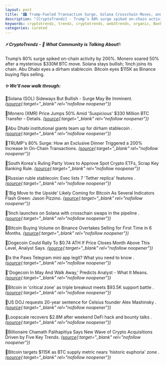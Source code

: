 ```yaml
---
layout: post
title: "🏙️ Trump-Fueled Transaction Surge, Solana Crosschain Moves, and Stablecoin Shakeups Bitcoin News"
description: "[CryptoTrendz] - Trump’s 80% surge spiked on-chain activity by 200%. Monero soared 50% after a mysterious $330M BTC move. Solana stays bullish; 1inch joins its chain. Abu Dhabi eyes a dirham stablecoin. Bitcoin eyes $115K as Binance buying flips selling."
keywords: cryptotrendz, trendz, cryptotrends, web3trends, organic, Banking, stablecoin, market, Crypto, BTC, Analyst, Binance, Bitcoin
categories: curated
---
```


##### ⚡ CryptoTrendz - 📌 *What Community is Talking About!:*

Trump’s 80% surge spiked on-chain activity by 200%. Monero soared 50% after a mysterious $330M BTC move. Solana stays bullish; 1inch joins its chain. Abu Dhabi eyes a dirham stablecoin. Bitcoin eyes $115K as Binance buying flips selling.

##### ✨ *We’ll now walk through:*


🔹Solana (SOL) Sideways But Bullish - Surge May Be Imminent. *([source](https://s.avyag.com/iylr){:target="_blank" rel="nofollow noopener"})*

🔹Monero (XMR) Price Jumps 50% Amid 'Suspicious' $330 Million BTC Transfer - Details. *([source](https://s.avyag.com/os3e){:target="_blank" rel="nofollow noopener"})*

🔹Abu Dhabi institutional giants team up for dirham stablecoin . *([source](https://s.avyag.com/0mja){:target="_blank" rel="nofollow noopener"})*

🔹TRUMP's 80% Surge: How an Exclusive Dinner Triggered a 200% Increase In On-Chain Transactions. *([source](https://s.avyag.com/5fhu){:target="_blank" rel="nofollow noopener"})*

🔹South Korea's Ruling Party Vows to Approve Spot Crypto ETFs, Scrap Key Banking Rule. *([source](https://s.avyag.com/5awo){:target="_blank" rel="nofollow noopener"})*

🔹Russian ruble stablecoin: Exec lists 7 'Tether replica' features . *([source](https://s.avyag.com/37wf){:target="_blank" rel="nofollow noopener"})*

🔹'Big Move to the Upside' Likely Coming for Bitcoin As Several Indicators Flash Green: Jason Pizzino. *([source](https://s.avyag.com/76zx){:target="_blank" rel="nofollow noopener"})*

🔹1inch launches on Solana with crosschain swaps in the pipeline . *([source](https://s.avyag.com/m4rx){:target="_blank" rel="nofollow noopener"})*

🔹Bitcoin Buying Volume on Binance Overtakes Selling for First Time in 6 Months. *([source](https://s.avyag.com/dd7h){:target="_blank" rel="nofollow noopener"})*

🔹Dogecoin Could Rally To $0.74 ATH If Price Closes Month Above This Level, Analyst Says. *([source](https://s.avyag.com/k1bt){:target="_blank" rel="nofollow noopener"})*

🔹Is the Paws Telegram mini app legit? What you need to know . *([source](https://s.avyag.com/g7w5){:target="_blank" rel="nofollow noopener"})*

🔹'Dogecoin In May And Walk Away,' Predicts Analyst - What It Means. *([source](https://s.avyag.com/unq3){:target="_blank" rel="nofollow noopener"})*

🔹Bitcoin in 'critical zone' as triple breakout meets $93.5K support battle . *([source](https://s.avyag.com/jtf7){:target="_blank" rel="nofollow noopener"})*

🔹US DOJ requests 20-year sentence for Celsius founder Alex Mashinsky . *([source](https://s.avyag.com/6xop){:target="_blank" rel="nofollow noopener"})*

🔹Loopscale recovers $2.8M after weekend DeFi hack and bounty talks . *([source](https://s.avyag.com/vh11){:target="_blank" rel="nofollow noopener"})*

🔹Billionaire Chamath Palihapitiya Says New Wave of Crypto Acquisitions Driven by Five Key Trends. *([source](https://s.avyag.com/p8jy){:target="_blank" rel="nofollow noopener"})*

🔹Bitcoin targets $115K as BTC supply metric nears 'historic euphoria' zone . *([source](https://s.avyag.com/rvan){:target="_blank" rel="nofollow noopener"})*
